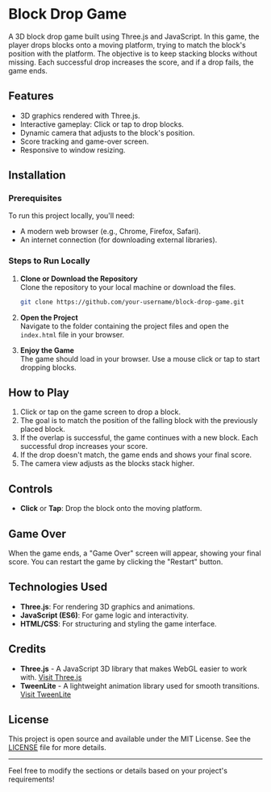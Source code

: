 # Block Drop Game

A 3D block drop game built using Three.js and JavaScript. In this game, the player drops blocks onto a moving platform, trying to match the block's position with the platform. The objective is to keep stacking blocks without missing. Each successful drop increases the score, and if a drop fails, the game ends.

## Features
- 3D graphics rendered with Three.js.
- Interactive gameplay: Click or tap to drop blocks.
- Dynamic camera that adjusts to the block's position.
- Score tracking and game-over screen.
- Responsive to window resizing.

## Installation

### Prerequisites
To run this project locally, you'll need:
- A modern web browser (e.g., Chrome, Firefox, Safari).
- An internet connection (for downloading external libraries).

### Steps to Run Locally

1. **Clone or Download the Repository**  
   Clone the repository to your local machine or download the files.

   ```bash
   git clone https://github.com/your-username/block-drop-game.git
   ```

2. **Open the Project**  
   Navigate to the folder containing the project files and open the `index.html` file in your browser.

3. **Enjoy the Game**  
   The game should load in your browser. Use a mouse click or tap to start dropping blocks.

## How to Play
1. Click or tap on the game screen to drop a block.
2. The goal is to match the position of the falling block with the previously placed block. 
3. If the overlap is successful, the game continues with a new block. Each successful drop increases your score.
4. If the drop doesn't match, the game ends and shows your final score.
5. The camera view adjusts as the blocks stack higher.

## Controls
- **Click** or **Tap**: Drop the block onto the moving platform.
  
## Game Over
When the game ends, a "Game Over" screen will appear, showing your final score. You can restart the game by clicking the "Restart" button.

## Technologies Used
- **Three.js**: For rendering 3D graphics and animations.
- **JavaScript (ES6)**: For game logic and interactivity.
- **HTML/CSS**: For structuring and styling the game interface.

## Credits
- **Three.js** - A JavaScript 3D library that makes WebGL easier to work with. [Visit Three.js](https://threejs.org/)
- **TweenLite** - A lightweight animation library used for smooth transitions. [Visit TweenLite](https://greensock.com/tweenlite/)

## License
This project is open source and available under the MIT License. See the [LICENSE](LICENSE) file for more details.

---

Feel free to modify the sections or details based on your project's requirements!
